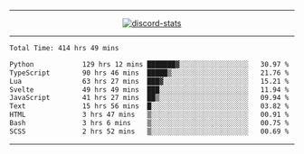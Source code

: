 <a href="https://www.github.com/ripavoid" target="_blank" rel="noreferrer">

-------

<div align='center'>
    <a href='https://discordapp.com/users/825178146797518881'>
        <img align='center' alt='discord-stats' src='https://api.discord-status.me/825178146797518881?nitro&boost=4&gradient=%231e0b1a%2C%23000000%2C%23000000%2C%23160316'></img>
    </a>
</div>

-------

<!--START_SECTION:waka-->

```txt
Total Time: 414 hrs 49 mins

Python            129 hrs 12 mins ███████▓░░░░░░░░░░░░░░░░░   30.97 %
TypeScript        90 hrs 46 mins  █████▒░░░░░░░░░░░░░░░░░░░   21.76 %
Lua               63 hrs 27 mins  ███▓░░░░░░░░░░░░░░░░░░░░░   15.21 %
Svelte            49 hrs 49 mins  ███░░░░░░░░░░░░░░░░░░░░░░   11.94 %
JavaScript        41 hrs 27 mins  ██▒░░░░░░░░░░░░░░░░░░░░░░   09.94 %
Text              15 hrs 56 mins  █░░░░░░░░░░░░░░░░░░░░░░░░   03.82 %
HTML              3 hrs 47 mins   ▒░░░░░░░░░░░░░░░░░░░░░░░░   00.91 %
Bash              3 hrs 6 mins    ▒░░░░░░░░░░░░░░░░░░░░░░░░   00.75 %
SCSS              2 hrs 52 mins   ▒░░░░░░░░░░░░░░░░░░░░░░░░   00.69 %
```

<!--END_SECTION:waka-->

-------
